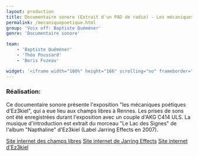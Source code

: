 ```yaml
---
layout: production
title: Documentaire sonore (Extrait d'un PAD de radio) - Les mécaniques poétiques d' Ez3kiel
permalink: /mecaniquepoetique.html
group: 'Voix off: Baptiste Quéméner'
genre: 'Documentaire sonore'

team:
    - 'Baptiste Quéméner'
    - 'Théo Poussard'
    - 'Boris Fuzeau'

widget: '<iframe width="100%" height="166" scrolling="no" frameborder="no" src="https://w.soundcloud.com/player/?url=http%3A%2F%2Fapi.soundcloud.com%2Ftracks%2F82348556&amp;color=ff6600&amp;auto_play=false&amp;show_artwork=false"></iframe>'
---
```


### Réalisation:
Ce documentaire sonore présente l'exposition "les mécaniques poétiques d'Ez3kiel", qui a eue lieu aux champs libres à Rennes. Les prises de sons ont été enregistrées durant l'exposition avec un couple d'AKG C414 ULS.
La musique d'introduction est extrait du morceau "Le Lac des Signes" de l'album "Napthaline" d'Ez3kiel (Label Jarring Effects en 2007).

[Site internet des champs libres](http://www.leschampslibres.fr/les-champs-libres/expositions/temporaires/les-mecaniques-poetiques/)
[Site internet de Jarring Effects](http://www.jarringeffects.net/fr/)
[Site internet d'Ez3kiel](http://www.ez3kiel.com/)

